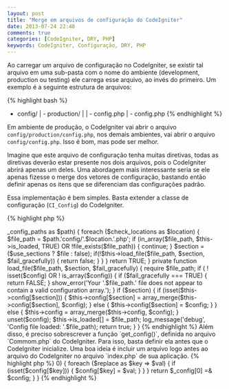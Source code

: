 ```yaml
---
layout: post
title: "Merge em arquivos de configuração do CodeIgniter"
date: 2013-07-24 22:48
comments: true
categories: [CodeIgniter, DRY, PHP]
keywords: CodeIgniter, Configuração, DRY, PHP
---
```


Ao carregar um arquivo de configuração no CodeIgniter, se existir tal arquivo
em uma sub-pasta com o nome do ambiente (development, production ou testing)
ele carrega esse arquivo, ao invés do primeiro.
Um exemplo é a seguinte estrutura de arquivos:

{% highlight bash %}
- config/
|  - production/
|  |  - config.php
|  - config.php
{% endhighlight %}

Em ambiente de produção, o CodeIgniter vai abrir o arquivo `config/production/config.php`,
nos demais ambientes, vai abrir o arquivo `config/config.php`. Isso é bom, mas pode ser melhor.

Imagine que este arquivo de configuração tenha muitas diretivas, todas as diretivas
deverão estar presente nos dois arquivos, pois o CodeIgniter abrirá apenas um deles.
Uma abordagem mais interessante seria se ele apenas fizesse o merge dos vetores de configuração,
bastando então definir apenas os itens que se diferenciam das configurações padrão.

Essa implementação é bem simples. Basta extender a classe de configuração (`CI_Config`) do CodeIgniter.

{% highlight php %}
<?php
class MY_Config extends CI_Config {

    /**
     * Load Config File
     *
     * @access  public
     * @param   string  the config file name
     * @param   boolean  if configuration values should be loaded into their own section
     * @param   boolean  true if errors should just return false, false if an error message should be displayed
     * @return  boolean if the file was loaded correctly
     */
    function load($file = '', $use_sections = FALSE, $fail_gracefully = FALSE)
    {
        $file = ($file == '') ? 'config' : str_replace('.php', '', $file);
        $found = FALSE;
        $loaded = FALSE;

        $check_locations = defined('ENVIRONMENT')
            ? array(ENVIRONMENT.'/'.$file, $file)
            : array($file);

        foreach ($this->_config_paths as $path)
        {
            foreach ($check_locations as $location)
            {
                $file_path = $path.'config/'.$location.'.php';

                if (in_array($file_path, $this->is_loaded, TRUE) OR !file_exists($file_path))
                {
                    continue;
                }

                $section = ($use_sections ? $file : false);
                if(!$this->load_file($file_path, $section, $fail_gracefully)) {
                    return false;
                }
            }
        }
        return TRUE;
    }

    private function load_file($file_path, $section, $fail_gracefully)
    {
        require $file_path;

        if ( ! isset($config) OR ! is_array($config))
        {
            if ($fail_gracefully === TRUE)
            {
                return FALSE;
            }
            show_error('Your '.$file_path.' file does not appear to contain a valid configuration array.');
        }

        if ($section)
        {
            if (isset($this->config[$section]))
            {
                $this->config[$section] = array_merge($this->config[$section], $config);
            }
            else
            {
                $this->config[$section] = $config;
            }
        }
        else
        {
            $this->config = array_merge($this->config, $config);
        }
        unset($config);
        $this->is_loaded[] = $file_path;
        log_message('debug', 'Config file loaded: '.$file_path);
        return true;
    }

}
{% endhighlight %}

Além disso, é preciso sobrescrever a função `get_config()`, definida no arquivo `Commom.php` do CodeIgniter. Para isso, basta definir ela antes que o CodeIgniter inicialize. Uma boa ideia é incluir um arquivo logo antes ao arquivo do CodeIgniter no arquivo `index.php` de sua aplicação.

{% highlight php %}
<?php
/* --------------------------------------------------------------------
 * LOAD APP BOOTSTRAP FILE
 * --------------------------------------------------------------------
 */
require_once APPPATH.'bootstrap.php';

/*
 * --------------------------------------------------------------------
 * LOAD THE BOOTSTRAP FILE
 * --------------------------------------------------------------------
 *
 * And away we go...
 *
 */
require_once BASEPATH.'core/CodeIgniter.php';
{% endhighlight %}

E adicionar no arquivo incluído (`APPPATH/bootstrap.php`), a nova definição da função.

{% highlight php %}
<?php

/**
* Loads the main config.php file
*
* This function lets us grab the config file even if the Config class
* hasn't been instantiated yet
*
* @access   private
* @return   array
*/
if ( ! function_exists('get_config'))
{
    function &get_config($replace = array())
    {
        static $_config;

        if (isset($_config))
        {
            return $_config[0];
        }

        // Is the config file in the environment folder?
        $file_path = APPPATH.'config/config.php';

        // Fetch the config file
        if ( ! file_exists($file_path))
        {
            exit('The configuration file does not exist.');
        }

        require($file_path);

        if ( defined('ENVIRONMENT') AND file_exists($environment_file_path = APPPATH.'config/'.ENVIRONMENT.'/config.php')) {
            require($environment_file_path);
        }

        // Does the $config array exist in the file?
        if ( ! isset($config) OR ! is_array($config))
        {
            exit('Your config file does not appear to be formatted correctly.');
        }

        // Are any values being dynamically replaced?
        if (count($replace) > 0)
        {
            foreach ($replace as $key => $val)
            {
                if (isset($config[$key]))
                {
                    $config[$key] = $val;
                }
            }
        }

        return $_config[0] =& $config;
    }
}
{% endhighlight %}
